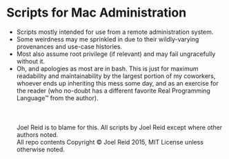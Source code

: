 # Scripts for Mac Administration

- Scripts mostly intended for use from a remote administration system.  
- Some weirdness may me sprinkled in due to their wildly-varying provenances and use-case histories.  
- Most also assume root privilege (if relevant) and may fail ungracefully without it.  
- Oh, and apologies as most are in bash. This is just for maximum readability and maintainability by the largest portion of my coworkers, whoever ends up inheriting this mess some day, and as an exercise for the reader (who no-doubt has a different favorite Real Programming Language™ from the author).
&nbsp;  
&nbsp;  
&nbsp;  
&nbsp;  
Joel Reid is to blame for this. All scripts by Joel Reid except where other authors noted.  
All repo contents Copyright © Joel Reid 2015, MIT License unless otherwise noted.

